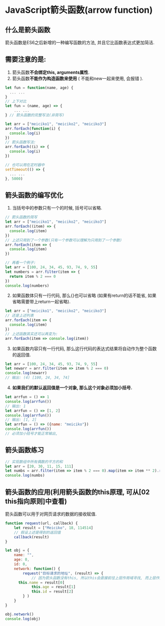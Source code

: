 # **JavaScript箭头函数(arrow function)**

## 什么是箭头函数

箭头函数是ES6之后新增的一种编写函数的方法, 并且它比函数表达式更加简洁.

## 需要注意的是: 

1. 箭头函数**不会绑定this, arguments属性**.
2. 箭头函数**不能作为构造函数来使用** ( 不能和new一起来使用, 会报错 ).

```javascript
let fun = function(name, age) {
  ... ...
}
// 上下对比
let fun = (name, age) => {
 	... ...
} // 箭头函数的完整写法(非简写)
```

```javascript
let arr = ["meiciko1", "meiciko2", "meiciko3"]
arr.forEach(function(i) {
  console.log(i)
})
// 箭头函数写法:
arr.forEach((i) => {
  console.log(i)
})

// 也可以用在定时器中
setTimeout(() => {
  ... ...
}, 5000)
```



## 箭头函数的编写优化

1. 当括号中的参数只有一个的时候, 括号可以省略.

```JavaScript
// 箭头函数的简写
let arr = ["meiciko1", "meiciko2", "meiciko3"]
arr.forEach((item) => {
  console.log(item)
})
// 上述只用到了一个参数(只有一个参数可以理解为只用到了一个参数)
arr.forEach(item => {
  console.log(item)
})

// 再看一个例子:
let arr = [100, 24, 34, 45, 93, 74, 9, 55]
let numbers = arr.filter(item => {
  return item % 2 === 0
})
console.log(numbers)
```

2. 如果函数体只有一行代码, 那么{}也可以省略 (如果有return的话不能省, 如果省略需要带上return一起省略).

```JavaScript
let arr = ["meiciko1", "meiciko2", "meiciko3"]
// 还是上述列表
arr.forEach(item => {
  console.log(item)
})
// 上述函数其实还可以再变为:
arr.forEach(item => console.log(item))
```

3. 如果函数内容只有一行代码, 那么这行代码的表达式结果将自动作为整个函数的返回值.

```JavaScript
let arr = [100, 24, 34, 45, 93, 74, 9, 55]
let newarr = arr.filter(item => item % 2 === 0)
console.log(newarr)
// 输出: (4) [100, 24, 34, 74]
```

4. **如果我们的默认返回值是一个对象, 那么这个对象必须加小括号.**

```javascript
let arrfun = () => 1
console.log(arrfun())
// 输出: 1
let arrfun = () => [1, 2]
console.log(arrfun())
// 输出: [1, 2]
let arrfun = () => ({name: "meiciko"})
console.log(arrfun())
// 必须加小括号才能正常输出, 
```



## 箭头函数练习

```javascript
// 实现数组中所有偶数的平方的和
let arr = [20, 30, 11, 15, 111]
let numbs = arr.filter(item => item % 2 === 0).map(item => item ** 2).reduce((before, after) => before + after, 0)
console.log(numbs)
```



   

## 箭头函数的应用(利用箭头函数的this原理, 可从[02 this指向原则]中查看)

箭头函数可以用于对网页请求的数据的接收赋值.

```javascript
function request(url, callback) {
	let result = ["Meiciko", 18, 114514]
	// 假设上述是得到的返回值
	callback(result)
}

let obj = {
	name: "",
	age: 0,
	id: 0,
	network: function() {
		request("目标请求的地址", (result) => {
			// 因为箭头函数没有this, 所以this会直接前往上层作用域寻找, 而上层作用域就是obj对象.
      this.name = result[0]
			this.age = result[1]
			this.id = result[2]
		} )
	}
}

obj.network()
console.log(obj)
```


